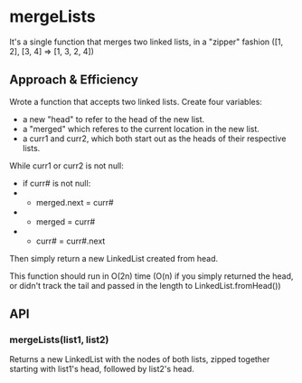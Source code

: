 # mergeLists
It's a single function that merges two linked lists, in a "zipper" fashion ([1, 2], [3, 4] => [1, 3, 2, 4])

## Approach & Efficiency
Wrote a function that accepts two linked lists.
Create four variables:
* a new "head" to refer to the head of the new list.
* a "merged" which referes to the current location in the new list.
* a curr1 and curr2, which both start out as the heads of their respective lists.

While curr1 or curr2 is not null:
* if curr# is not null:
* * merged.next = curr#
* * merged = curr#
* * curr# = curr#.next

Then simply return a new LinkedList created from head.

This function should run in O(2n) time (O(n) if you simply returned the head, or didn't track the tail and passed in the length to LinkedList.fromHead())

## API
### mergeLists(list1, list2)
Returns a new LinkedList with the nodes of both lists, zipped together starting with list1's head, followed by list2's head.
